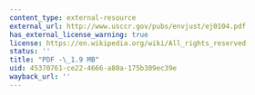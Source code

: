 ```yaml
---
content_type: external-resource
external_url: http://www.usccr.gov/pubs/envjust/ej0104.pdf
has_external_license_warning: true
license: https://en.wikipedia.org/wiki/All_rights_reserved
status: ''
title: "PDF -\_1.9 MB"
uid: 45370761-ce22-4666-a80a-175b309ec39e
wayback_url: ''
---
```

